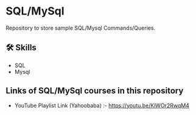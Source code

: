 # SQL/MySql
Repository to store sample SQL/Mysql Commands/Queries.


## 🛠 Skills
- SQL
- Mysql


## Links of SQL/MySql courses in this repository
- YouTube Playlist Link (Yahoobaba) :- https://youtu.be/KlWOr2RwqM4

